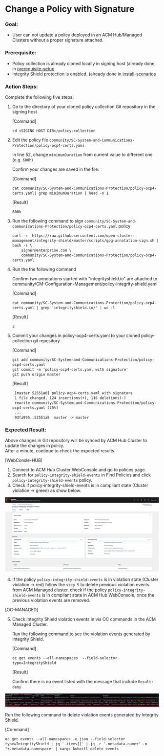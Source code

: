 # Change a Policy with Signature

### Goal:
- User can not update a policy deployed in an ACM Hub/Managed Clusters without a proper signature  attached.

### Prerequisite: 
- Policy collection is already cloned locally in signing host (already done in [prerequisite-setup](../prerequisite-setup/GIT_CLONE_POLICY_COLLECTION.md)
- Integrity Shield protection is enabled. (already done in [install-scenarios](../install-scenarios/DEPLOY_ISHIELD.md)
 
### Action Steps:

Complete the following five steps:

1. Go to the directory of your cloned policy collection Git repository in the signing host

   [Command]
   ```
   cd <SIGING HOST DIR>/policy-collection
   ```
   
2. Edit the policy file `community/SC-System-and-Communications-Protection/policy-ocp4-certs.yaml`
   
   In line 52, change `minimumDuration` from current value to different one (e.g. `600h`)

   Confirm your changes are saved in the file:
   
   [Command]
   ```
   cat community/SC-System-and-Communications-Protection/policy-ocp4-certs.yaml| grep minimumDuration | head -n 1
   ```
   [Result]
   ```
   600h
   ```
    
3. Run the following command to sign `community/SC-System-and-Communications-Protection/policy-ocp4-certs.yaml` policy
 
    ```
    curl -s  https://raw.githubusercontent.com/open-cluster-management/integrity-shield/master/scripts/gpg-annotation-sign.sh | bash -s \
        signer@enterprise.com \
        community/SC-System-and-Communications-Protection/policy-ocp4-certs.yaml
    ```
4. Run the the following command 
 
    Confirm two annotations started with "integrityshield.io" are attached to community/CM-Configuration-Management/policy-integrity-shield.yaml
 
    [Command]
    ```
    cat community/SC-System-and-Communications-Protection/policy-ocp4-certs.yaml | grep 'integrityshield.io/' | wc -l
    ```
    [Result]
    ```
    3
    ```
    
5. Commit your changes in policy-ocp4-certs.yaml to your cloned policy-collection git repository.

   [Command]
   ```
   git add community/SC-System-and-Communications-Protection/policy-ocp4-certs.yaml
   git commit -m 'policy-ocp4-certs.yaml with signature'
   git push origin master
   ```
   
   [Result]
   
   ```
    [master 52551a8] policy-ocp4-certs.yaml with signature
    1 file changed, 124 insertions(+), 116 deletions(-)
    rewrite community/SC-System-and-Communications-Protection/policy-ocp4-certs.yaml (75%)
    ...
    93fa995..52551a8  master -> master
   ```


   
   
### Expected Result:

Above changes in Git repository will be synced by ACM Hub Cluster to update the changes in policy.  
After a minute, continue to check the expected results.
    
[WebConsle-HUB]

1. Connect to ACM Hub Cluster WebConsole and go to polices page.
2. Search for `policy-integrity-shield-events`  in Find Policies and click  `policy-integrity-shield-events`  policy. 
3. Check if  policy-integrity-shield-events  is in compliant state (Cluster violation -> green) as show below.
     
  ![Policy Violation](../images/policy-integrity-shield-status-compliant.PNG)
    
4. If the policy `policy-integrity-shield-events` is in violation state (Cluster violation -> red)
    follow the `step 5` to delete previous violation events from  ACM Managed cluster.
    check if the policy `policy-integrity-shield-events`  is in compliant state in ACM Hub WebConsole, once the previous violation events are removed.
   
[OC-MANAGED]

5. Check Integrity Shield violation events in via OC commands in the ACM Managed Cluster.

   Run the following command to see the violation events generated by Integrity Shield.
   
   [Command]
   ```
   oc get events --all-namespaces  --field-selector type=IntegrityShield
   ```
   
   [Result]
   
   Confirm there is no event listed with the message that include `Result: deny`
   
  ![Block Events](../images/ishield-log.PNG)

   Run the following command to delete violation events generated by Integrity Shield.
   
   [Command] 
   ```
   oc get events --all-namespaces -o json --field-selector type=IntegrityShield | jq '.items[]' | jq -r '.metadata.name+" -n "+.metadata.namespace' | xargs kubectl delete events

   ```
